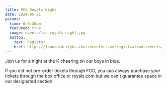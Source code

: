 ```yaml
---
title: FCC Royals Night
date: 2024-05-21
params:
  time: 6–9:30pm
  featured: true
  image: events/fcc-royals-night.jpg
  button:
    text: Register
    href: https://fountaincitykc.churchcenter.com/registrations/events/2255838
---
```


Join us for a night at the K cheering on our boys in blue. 

If you did not pre-order tickets through FCC, you can always purchase your tickets through the box office or royals.com but we can't guarantee space in our designated section.
